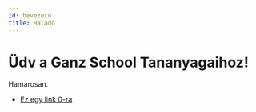 ```yaml
---
id: bevezeto
title: Haladó
---
```


# Üdv a Ganz School Tananyagaihoz!

Hamarosan.


- [Ez egy link 0-ra](./0.mdx)
